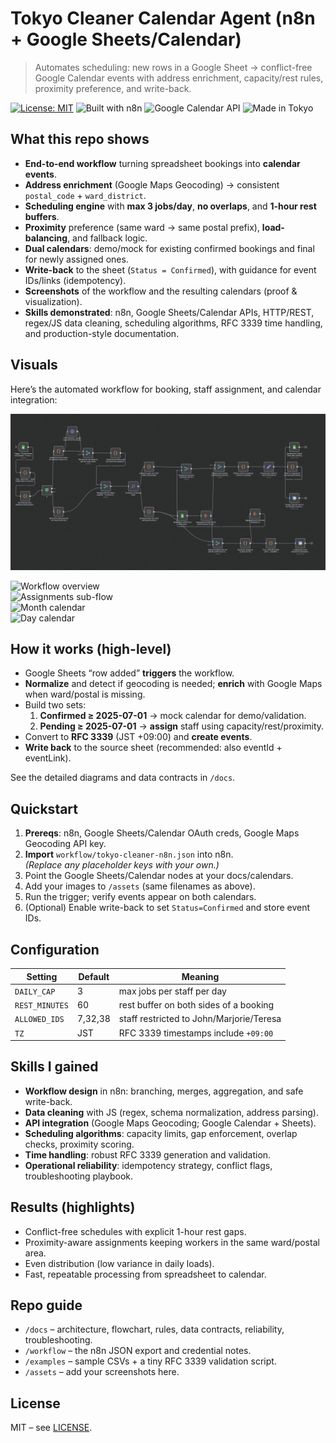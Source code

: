 # Tokyo Cleaner Calendar Agent (n8n + Google Sheets/Calendar)

> Automates scheduling: new rows in a Google Sheet → conflict-free Google Calendar events with address enrichment, capacity/rest rules, proximity preference, and write-back.

[![License: MIT](https://img.shields.io/badge/License-MIT-green.svg)](LICENSE)
![Built with n8n](https://img.shields.io/badge/built%20with-n8n-blue)
![Google Calendar API](https://img.shields.io/badge/API-Google%20Calendar-lightgrey)
![Made in Tokyo](https://img.shields.io/badge/Timezone-Asia%2FTokyo-important)

## What this repo shows
- **End-to-end workflow** turning spreadsheet bookings into **calendar events**.
- **Address enrichment** (Google Maps Geocoding) → consistent `postal_code` + `ward_district`.
- **Scheduling engine** with **max 3 jobs/day**, **no overlaps**, and **1-hour rest buffers**.
- **Proximity** preference (same ward → same postal prefix), **load-balancing**, and fallback logic.
- **Dual calendars**: demo/mock for existing confirmed bookings and final for newly assigned ones.
- **Write-back** to the sheet (`Status = Confirmed`), with guidance for event IDs/links (idempotency).
- **Screenshots** of the workflow and the resulting calendars (proof & visualization).
- **Skills demonstrated**: n8n, Google Sheets/Calendar APIs, HTTP/REST, regex/JS data cleaning,
  scheduling algorithms, RFC 3339 time handling, and production-style documentation.

## Visuals
Here’s the automated workflow for booking, staff assignment, and calendar integration:

![Workflow Diagram](images/workflow-overview.png)

![Workflow overview](assets/workflow-overview.png "n8n pipeline")  
![Assignments sub-flow](assets/workflow-assignments.png "assignment logic and merges")  
![Month calendar](assets/calendar-month.png "resulting events across the month")  
![Day calendar](assets/calendar-day.png "no overlaps + rest gaps")

## How it works (high-level)
- Google Sheets “row added” **triggers** the workflow.
- **Normalize** and detect if geocoding is needed; **enrich** with Google Maps when ward/postal is missing.
- Build two sets:
  1) **Confirmed ≥ 2025-07-01** → mock calendar for demo/validation.
  2) **Pending ≥ 2025-07-01** → **assign** staff using capacity/rest/proximity.
- Convert to **RFC 3339** (JST +09:00) and **create events**.
- **Write back** to the source sheet (recommended: also eventId + eventLink).

See the detailed diagrams and data contracts in `/docs`.

## Quickstart
1. **Prereqs**: n8n, Google Sheets/Calendar OAuth creds, Google Maps Geocoding API key.
2. **Import** `workflow/tokyo-cleaner-n8n.json` into n8n.  
   *(Replace any placeholder keys with your own.)*
3. Point the Google Sheets/Calendar nodes at your docs/calendars.
4. Add your images to `/assets` (same filenames as above).
5. Run the trigger; verify events appear on both calendars.
6. (Optional) Enable write-back to set `Status=Confirmed` and store event IDs.

## Configuration
| Setting           | Default | Meaning                                   |
|-------------------|---------|-------------------------------------------|
| `DAILY_CAP`       | 3       | max jobs per staff per day                |
| `REST_MINUTES`    | 60      | rest buffer on both sides of a booking    |
| `ALLOWED_IDS`     | 7,32,38 | staff restricted to John/Marjorie/Teresa  |
| `TZ`              | JST     | RFC 3339 timestamps include `+09:00`      |

## Skills I gained
- **Workflow design** in n8n: branching, merges, aggregation, and safe write-back.
- **Data cleaning** with JS (regex, schema normalization, address parsing).
- **API integration** (Google Maps Geocoding; Google Calendar + Sheets).
- **Scheduling algorithms**: capacity limits, gap enforcement, overlap checks, proximity scoring.
- **Time handling**: robust RFC 3339 generation and validation.
- **Operational reliability**: idempotency strategy, conflict flags, troubleshooting playbook.

## Results (highlights)
- Conflict-free schedules with explicit 1-hour rest gaps.
- Proximity-aware assignments keeping workers in the same ward/postal area.
- Even distribution (low variance in daily loads).
- Fast, repeatable processing from spreadsheet to calendar.

## Repo guide
- `/docs` – architecture, flowchart, rules, data contracts, reliability, troubleshooting.
- `/workflow` – the n8n JSON export and credential notes.
- `/examples` – sample CSVs + a tiny RFC 3339 validation script.
- `/assets` – add your screenshots here.

## License
MIT – see [LICENSE](LICENSE).
